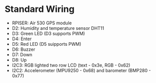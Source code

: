 # Standard Wiring

- RPISER: Air 530 GPS module
- D2: Humidity and temperature sensor DHT11
- D3: Green LED (D3 supports PWM)
- D4: Enter
- D5: Red LED (D5 suipports PWM)
- D6: Buzzer
- D7: Down
- D8: Up
- I2C3: RGB lighted two row LCD (text - 0x3e, RGB - 0x62)
- I2C2: Accelerometer (MPU9250 - 0x68) and barometer (BMP280 - 0x77)
